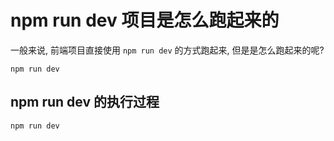 # npm run dev 项目是怎么跑起来的

一般来说, 前端项目直接使用 `npm run dev` 的方式跑起来, 但是是怎么跑起来的呢?

``` shell
npm run dev
```

## npm run dev 的执行过程

``` shell
npm run dev
```
